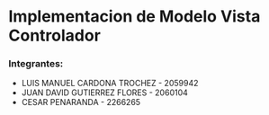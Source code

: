# Implementacion de Modelo Vista Controlador

### Integrantes:
- LUIS MANUEL CARDONA TROCHEZ - 2059942
- JUAN DAVID GUTIERREZ FLORES - 2060104
- CESAR PENARANDA - 2266265

